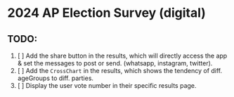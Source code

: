 
# 2024 AP Election Survey (digital)

## TODO:
1. [ ] Add the share button in the results, which will directly access the 
   app & set the messages to post or send. (whatsapp, instagram, twitter).
2. [ ] Add the `CrossChart` in the results, which shows the tendency of diff.
   ageGroups to diff. parties.
3. [ ] Display the user vote number in their specific results page.
